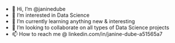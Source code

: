 - 👋 Hi, I’m @janinedube
- 👀 I’m interested in Data Science
- 🌱 I’m currently learning anything new & interesting
- 💞️ I’m looking to collaborate on all types of Data Science projects
- 📫 How to reach me @ linkedin.com/in/janine-dube-a51565a7

<!---
janinedube/janinedube is a ✨ special ✨ repository because its `README.md` (this file) appears on your GitHub profile.
You can click the Preview link to take a look at your changes.
--->
